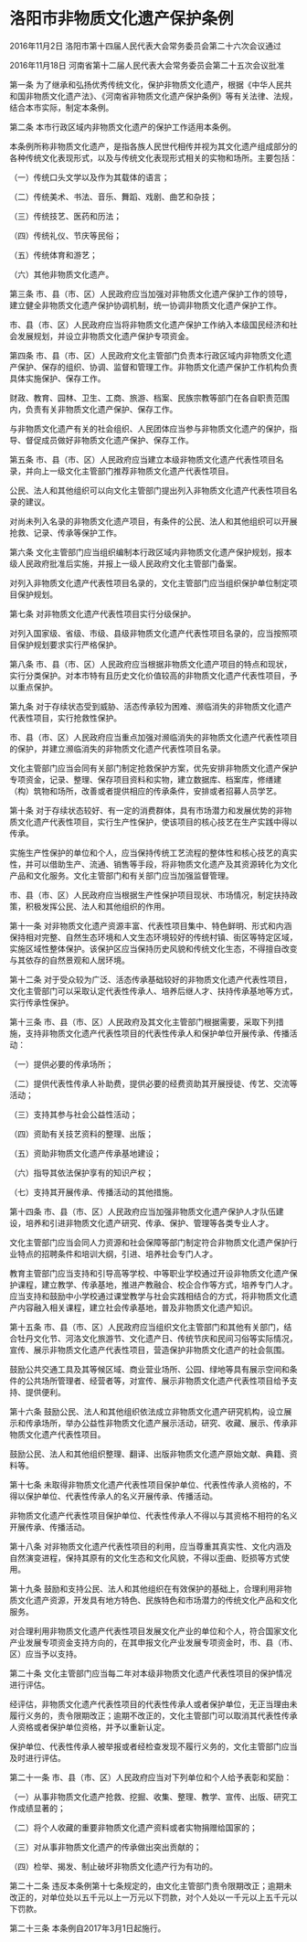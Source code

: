 # 洛阳市非物质文化遗产保护条例

2016年11月2日 洛阳市第十四届人民代表大会常务委员会第二十六次会议通过

2016年11月18日 河南省第十二届人民代表大会常务委员会第二十五次会议批准

<!-- INFO END -->

第一条 为了继承和弘扬优秀传统文化，保护非物质文化遗产，根据《中华人民共和国非物质文化遗产法》、《河南省非物质文化遗产保护条例》等有关法律、法规，结合本市实际，制定本条例。

第二条 本市行政区域内非物质文化遗产的保护工作适用本条例。

本条例所称非物质文化遗产，是指各族人民世代相传并视为其文化遗产组成部分的各种传统文化表现形式，以及与传统文化表现形式相关的实物和场所。主要包括：

（一）传统口头文学以及作为其载体的语言；

（二）传统美术、书法、音乐、舞蹈、戏剧、曲艺和杂技；

（三）传统技艺、医药和历法；

（四）传统礼仪、节庆等民俗；

（五）传统体育和游艺；

（六）其他非物质文化遗产。

第三条 市、县（市、区）人民政府应当加强对非物质文化遗产保护工作的领导，建立健全非物质文化遗产保护协调机制，统一协调非物质文化遗产保护工作。

市、县（市、区）人民政府应当将非物质文化遗产保护工作纳入本级国民经济和社会发展规划，并设立非物质文化遗产保护专项资金。

第四条 市、县（市、区）人民政府文化主管部门负责本行政区域内非物质文化遗产保护、保存的组织、协调、监督和管理工作。非物质文化遗产保护工作机构负责具体实施保护、保存工作。

财政、教育、园林、卫生、工商、旅游、档案、民族宗教等部门在各自职责范围内，负责有关非物质文化遗产保护、保存工作。

与非物质文化遗产有关的社会组织、人民团体应当参与非物质文化遗产的保护，指导、督促成员做好非物质文化遗产保护、保存工作。

第五条 市、县（市、区）人民政府应当建立本级非物质文化遗产代表性项目名录，并向上一级文化主管部门推荐非物质文化遗产代表性项目。

公民、法人和其他组织可以向文化主管部门提出列入非物质文化遗产代表性项目名录的建议。

对尚未列入名录的非物质文化遗产项目，有条件的公民、法人和其他组织可以开展抢救、记录、传承等保护工作。

第六条 文化主管部门应当组织编制本行政区域内非物质文化遗产保护规划，报本级人民政府批准后实施，并报上一级人民政府文化主管部门备案。

对列入非物质文化遗产代表性项目名录的，文化主管部门应当组织保护单位制定项目保护规划。

第七条 对非物质文化遗产代表性项目实行分级保护。

对列入国家级、省级、市级、县级非物质文化遗产代表性项目名录的，应当按照项目保护规划要求实行严格保护。

第八条 市、县（市、区）人民政府应当根据非物质文化遗产项目的特点和现状，实行分类保护。对本市特有且历史文化价值较高的非物质文化遗产代表性项目，予以重点保护。

第九条 对于存续状态受到威胁、活态传承较为困难、濒临消失的非物质文化遗产代表性项目，实行抢救性保护。

市、县（市、区）人民政府应当重点加强对濒临消失的非物质文化遗产代表性项目的保护，并建立濒临消失的非物质文化遗产代表性项目名录。

文化主管部门应当会同有关部门制定抢救保护方案，优先安排非物质文化遗产保护专项资金，记录、整理、保存项目资料和实物，建立数据库、档案库，修缮建（构）筑物和场所，改善或者提供相应的传承条件，安排或者招募人员学艺。

第十条 对于存续状态较好、有一定的消费群体，具有市场潜力和发展优势的非物质文化遗产代表性项目，实行生产性保护，使该项目的核心技艺在生产实践中得以传承。

实施生产性保护的单位和个人，应当保持传统工艺流程的整体性和核心技艺的真实性，并可以借助生产、流通、销售等手段，将非物质文化遗产及其资源转化为文化产品和文化服务。文化主管部门和有关部门应当加强监督管理。

市、县（市、区）人民政府应当根据生产性保护项目现状、市场情况，制定扶持政策，积极发挥公民、法人和其他组织的作用。

第十一条 对非物质文化遗产资源丰富、代表性项目集中、特色鲜明、形式和内涵保持相对完整、自然生态环境和人文生态环境较好的传统村镇、街区等特定区域，实施区域性整体保护。该保护区应当保持历史风貌和传统文化生态，不得擅自改变与其依存的自然景观和人居环境。

第十二条 对于受众较为广泛、活态传承基础较好的非物质文化遗产代表性项目，文化主管部门可以采取认定代表性传承人、培养后继人才、扶持传承基地等方式，实行传承性保护。

第十三条 市、县（市、区）人民政府及其文化主管部门根据需要，采取下列措施，支持非物质文化遗产代表性项目的代表性传承人和保护单位开展传承、传播活动：

（一）提供必要的传承场所；

（二）提供代表性传承人补助费，提供必要的经费资助其开展授徒、传艺、交流等活动；

（三）支持其参与社会公益性活动；

（四）资助有关技艺资料的整理、出版；

（五）资助非物质文化遗产传承基地建设；

（六）指导其依法保护享有的知识产权；

（七）支持其开展传承、传播活动的其他措施。

第十四条 市、县（市、区）人民政府应当加强非物质文化遗产保护人才队伍建设，培养和引进非物质文化遗产研究、传承、保护、管理等各类专业人才。

文化主管部门应当会同人力资源和社会保障等部门制定符合非物质文化遗产保护行业特点的招聘条件和培训大纲，引进、培养社会专门人才。

教育主管部门应当支持和引导高等学校、中等职业学校通过开设非物质文化遗产保护课程，建立教学、传承基地，推进产教融合、校企合作等方式，培养专门人才。应当支持和鼓励中小学校通过课堂教学与社会实践相结合的方式，将非物质文化遗产内容融入相关课程，建立社会传承基地，普及非物质文化遗产知识。

第十五条 市、县（市、区）人民政府应当组织文化主管部门和其他有关部门，结合牡丹文化节、河洛文化旅游节、文化遗产日、传统节庆和民间习俗等实际情况，宣传、展示非物质文化遗产代表性项目，营造保护非物质文化遗产的社会氛围。

鼓励公共交通工具及其等候区域、商业营业场所、公园、绿地等具有展示空间和条件的公共场所管理者、经营者等，对宣传、展示非物质文化遗产代表性项目给予支持、提供便利。

第十六条 鼓励公民、法人和其他组织依法成立非物质文化遗产研究机构，设立展示和传承场所，举办公益性非物质文化遗产展示活动，研究、收藏、展示、传承非物质文化遗产代表性项目。

鼓励公民、法人和其他组织整理、翻译、出版非物质文化遗产原始文献、典籍、资料等。

第十七条 未取得非物质文化遗产代表性项目保护单位、代表性传承人资格的，不得以保护单位、代表性传承人的名义开展传承、传播活动。

非物质文化遗产代表性项目保护单位、代表性传承人不得以与其资格不相符的名义开展传承、传播活动。

第十八条 对非物质文化遗产代表性项目的利用，应当尊重其真实性、文化内涵及自然演变进程，保持其原有的文化生态和文化风貌，不得以歪曲、贬损等方式使用。

第十九条 鼓励和支持公民、法人和其他组织在有效保护的基础上，合理利用非物质文化遗产资源，开发具有地方特色、民族特色和市场潜力的传统文化产品和文化服务。

对合理利用非物质文化遗产代表性项目发展文化产业的单位和个人，符合国家文化产业发展专项资金支持方向的，在其申报文化产业发展专项资金时，市、县（市、区）应当予以支持。

第二十条 文化主管部门应当每二年对本级非物质文化遗产代表性项目的保护情况进行评估。

经评估，非物质文化遗产代表性项目的代表性传承人或者保护单位，无正当理由未履行义务的，责令限期改正；逾期不改正的，文化主管部门可以取消其代表性传承人资格或者保护单位资格，并予以重新认定。

保护单位、代表性传承人被举报或者经检查发现不履行义务的，文化主管部门应当及时进行评估。

第二十一条 市、县（市、区）人民政府应当对下列单位和个人给予表彰和奖励：

（一）从事非物质文化遗产抢救、挖掘、收集、整理、教学、宣传、出版、研究工作成绩显著的；

（二）将个人收藏的重要非物质文化遗产资料或者实物捐赠给国家的；

（三）对从事非物质文化遗产的传承做出突出贡献的；

（四）检举、揭发、制止破坏非物质文化遗产行为有功的。

第二十二条 违反本条例第十七条规定的，由文化主管部门责令限期改正；逾期未改正的，对单位处以五千元以上一万元以下罚款，对个人处以一千元以上五千元以下罚款。

第二十三条 本条例自2017年3月1日起施行。